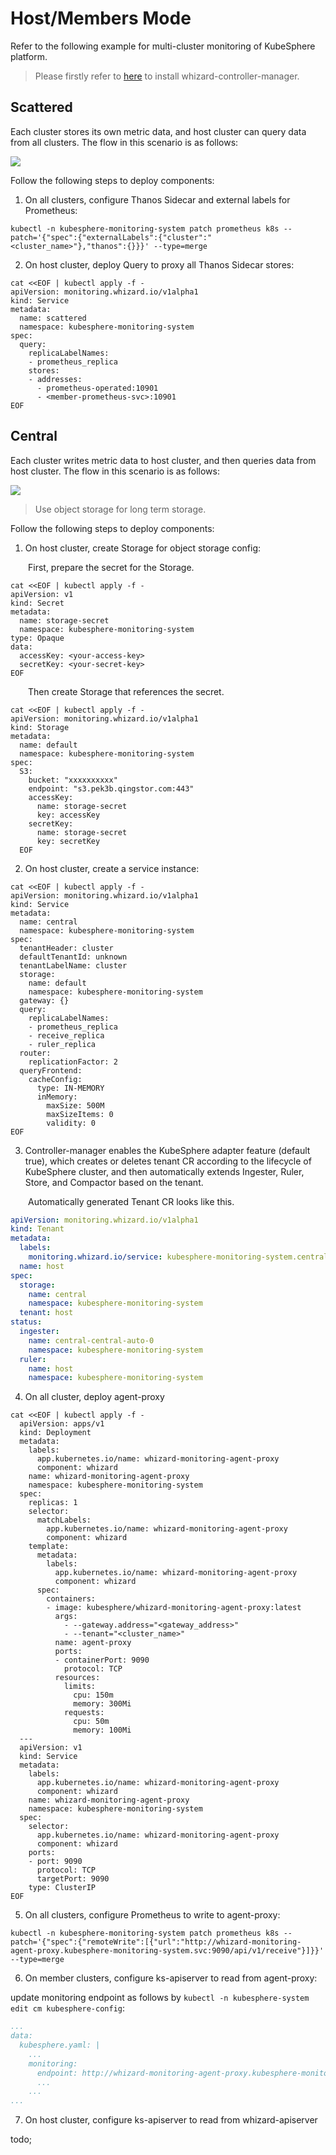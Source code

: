 # Host/Members Mode

Refer to the following example for multi-cluster monitoring of KubeSphere platform.

> Please firstly refer to [here](../README.md#quickstart) to install whizard-controller-manager.

## Scattered

Each cluster stores its own metric data, and host cluster can query data from all clusters. The flow in this scenario is as follows: 

<img src="./images/multi-cluster-scattered.png"> 

Follow the following steps to deploy components:   

1. On all clusters, configure Thanos Sidecar and external labels for Prometheus:

  ```shell
  kubectl -n kubesphere-monitoring-system patch prometheus k8s --patch='{"spec":{"externalLabels":{"cluster":"<cluster_name>"},"thanos":{}}}' --type=merge
  ```

2. On host cluster, deploy Query to proxy all Thanos Sidecar stores: 

  ```shell
  cat <<EOF | kubectl apply -f -
  apiVersion: monitoring.whizard.io/v1alpha1
  kind: Service
  metadata:
    name: scattered
    namespace: kubesphere-monitoring-system
  spec:
    query:
      replicaLabelNames:
      - prometheus_replica
      stores:
      - addresses: 
        - prometheus-operated:10901
        - <member-prometheus-svc>:10901
  EOF
  ```


## Central

Each cluster writes metric data to host cluster, and then queries data from host cluster. The flow in this scenario is as follows: 

<img src="./images/multi-cluster-central.png"> 

> Use object storage for long term storage.

Follow the following steps to deploy components:   

1. On host cluster, create Storage for object storage config: 

  &#8195;&#8195;First, prepare the secret for the Storage.

  ```shell
  cat <<EOF | kubectl apply -f -
  apiVersion: v1
  kind: Secret
  metadata:
    name: storage-secret
    namespace: kubesphere-monitoring-system
  type: Opaque
  data:
    accessKey: <your-access-key>
    secretKey: <your-secret-key>
  EOF
  ```

  &#8195;&#8195;Then create Storage that references the secret.

  ```shell
  cat <<EOF | kubectl apply -f -
  apiVersion: monitoring.whizard.io/v1alpha1
  kind: Storage
  metadata:
    name: default
    namespace: kubesphere-monitoring-system
  spec:
    S3:
      bucket: "xxxxxxxxxx"
      endpoint: "s3.pek3b.qingstor.com:443"
      accessKey: 
        name: storage-secret
        key: accessKey
      secretKey: 
        name: storage-secret
        key: secretKey
    EOF
  ```

2. On host cluster, create a service instance: 

  ```shell
  cat <<EOF | kubectl apply -f -
  apiVersion: monitoring.whizard.io/v1alpha1
  kind: Service
  metadata:
    name: central
    namespace: kubesphere-monitoring-system
  spec:
    tenantHeader: cluster
    defaultTenantId: unknown
    tenantLabelName: cluster
    storage:
      name: default
      namespace: kubesphere-monitoring-system
    gateway: {}
    query:
      replicaLabelNames:
      - prometheus_replica
      - receive_replica
      - ruler_replica
    router:
      replicationFactor: 2
    queryFrontend:
      cacheConfig:
        type: IN-MEMORY
        inMemory:
          maxSize: 500M
          maxSizeItems: 0
          validity: 0
  EOF
  ```

3. Controller-manager enables the KubeSphere adapter feature (default true), which creates or deletes tenant CR according to the lifecycle of KubeSphere cluster, and then automatically extends Ingester, Ruler, Store, and Compactor based on the tenant.

  &#8195;&#8195;Automatically generated Tenant CR looks like this.

```yaml
apiVersion: monitoring.whizard.io/v1alpha1
kind: Tenant
metadata:
  labels:
    monitoring.whizard.io/service: kubesphere-monitoring-system.central
  name: host
spec:
  storage:
    name: central
    namespace: kubesphere-monitoring-system
  tenant: host
status:
  ingester:
    name: central-central-auto-0
    namespace: kubesphere-monitoring-system
  ruler:
    name: host
    namespace: kubesphere-monitoring-system
```

4. On all cluster, deploy agent-proxy
```shell
cat <<EOF | kubectl apply -f -
  apiVersion: apps/v1
  kind: Deployment
  metadata:
    labels:
      app.kubernetes.io/name: whizard-monitoring-agent-proxy
      component: whizard
    name: whizard-monitoring-agent-proxy
    namespace: kubesphere-monitoring-system
  spec:
    replicas: 1
    selector:
      matchLabels:
        app.kubernetes.io/name: whizard-monitoring-agent-proxy
        component: whizard
    template:
      metadata:
        labels:
          app.kubernetes.io/name: whizard-monitoring-agent-proxy
          component: whizard
      spec:
        containers:
        - image: kubesphere/whizard-monitoring-agent-proxy:latest
          args: 
            - --gateway.address="<gateway_address>"
            - --tenant="<cluster_name>"
          name: agent-proxy
          ports:
          - containerPort: 9090
            protocol: TCP
          resources:
            limits:
              cpu: 150m
              memory: 300Mi
            requests:
              cpu: 50m
              memory: 100Mi
  ---
  apiVersion: v1
  kind: Service
  metadata:
    labels:
      app.kubernetes.io/name: whizard-monitoring-agent-proxy
      component: whizard
    name: whizard-monitoring-agent-proxy
    namespace: kubesphere-monitoring-system
  spec:
    selector:
      app.kubernetes.io/name: whizard-monitoring-agent-proxy
      component: whizard
    ports:
    - port: 9090
      protocol: TCP
      targetPort: 9090
    type: ClusterIP
EOF
```

5. On all clusters, configure Prometheus to write to agent-proxy:  

  ```shell
  kubectl -n kubesphere-monitoring-system patch prometheus k8s --patch='{"spec":{"remoteWrite":[{"url":"http://whizard-monitoring-agent-proxy.kubesphere-monitoring-system.svc:9090/api/v1/receive"}]}}' --type=merge
  ```

6. On member clusters, configure ks-apiserver to read from agent-proxy:  

  update monitoring endpoint as follows by `kubectl -n kubesphere-system edit cm kubesphere-config`:   

  ```yaml
  ...
  data:
    kubesphere.yaml: |
      ...
      monitoring:
        endpoint: http://whizard-monitoring-agent-proxy.kubesphere-monitoring-system.svc:9090
        ...
      ...
  ...
  ```

7. On host cluster, configure ks-apiserver to read from whizard-apiserver

  todo;

